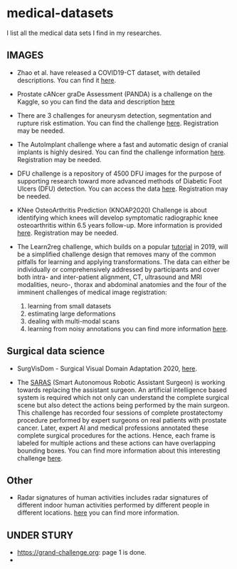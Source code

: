 # medical-datasets
I list all the medical data sets I find in my researches.

## IMAGES

* Zhao et al. have released a COVID19-CT dataset, with detailed descriptions. 
You can find it [here](https://github.com/UCSD-AI4H/COVID-CT).

* Prostate cANcer graDe Assessment (PANDA) is a challenge on the Kaggle, so you can find the data and description [here](https://www.kaggle.com/c/prostate-cancer-grade-assessment/overview)

* There are 3 challenges for aneurysm detection, segmentation and rupture risk estimation. You can find the challenge [here](https://cada.grand-challenge.org/Introduction/). Registration may be needed.

* The AutoImplant challenge where a fast and automatic design of cranial implants is highly desired. You can find the challenge information [here](https://autoimplant.grand-challenge.org/). Registration may be needed.

* DFU challenge is a repository of 4500 DFU images for the purpose of supporting research toward more advanced methods of Diabetic Foot Ulcers (DFU) detection. You can access the data [here](https://dfu2020.grand-challenge.org/). Registration may be needed.

* KNee OsteoArthritis Prediction (KNOAP2020) Challenge is about identifying which knees will develop symptomatic radiographic knee osteoarthritis within 6.5 years follow-up. More information is provided [here](https://knoap2020.grand-challenge.org/Home/). Registration may be needed.

* The Learn2reg challenge, which builds on a popular [tutorial](https://learn2reg.github.io) in 2019, will be a simplified challenge design that removes many of the common pitfalls for learning and applying transformations. The data can either be individually or comprehensively addressed by participants and cover both intra- and inter-patient alignment, CT, ultrasound and MRI modalities, neuro-, thorax and abdominal anatomies and the four of the imminent challenges of medical image registration:
  1. learning from small datasets
  2. estimating large deformations
  3. dealing with multi-modal scans
  4. learning from noisy annotations
  you can find more information [here](https://learn2reg.grand-challenge.org/).



## Surgical data science

* SurgVisDom - Surgical Visual Domain Adaptation 2020, [here](https://surgvisdom.grand-challenge.org/Home/).

* The [SARAS](www.saras-project.eu) (Smart Autonomous Robotic Assistant Surgeon) is working towards replacing the assistant surgeon. An artificial intelligence based system is required which not only can understand the complete surgical scene but also detect the actions being performed by the main surgeon. This challenge has recorded four sessions of complete prostatectomy procedure performed by expert surgeons on real patients with prostate cancer. Later, expert AI and medical professions annotated these complete surgical procedures for the actions. Hence, each frame is labeled for multiple actions and these actions can have overlapping bounding boxes. You can find more information about this interesting challenge [here](https://saras-esad.grand-challenge.org/).


## Other
*  Radar signatures of human activities includes radar signatures of different indoor human activities performed by different people in different locations. [here](http://researchdata.gla.ac.uk/848/) you can find more information.


## UNDER STURY

* https://grand-challenge.org: page 1 is done.
*

